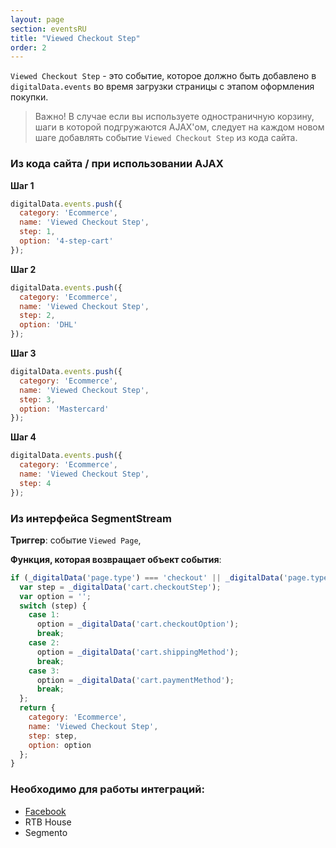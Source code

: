 ```yaml
---
layout: page
section: eventsRU
title: "Viewed Checkout Step"
order: 2
---
```

`Viewed Checkout Step` - это событие, которое должно быть добавлено в `digitalData.events` во время загрузки страницы с этапом оформления покупки.
>Важно! В случае если вы используете одностраничную корзину, шаги в которой подгружаются AJAX'ом, следует на каждом новом шаге добавлять событие `Viewed Checkout Step` из кода сайта.

### Из кода сайта / при использовании AJAX
**Шаг 1**
```javascript
digitalData.events.push({
  category: 'Ecommerce',
  name: 'Viewed Checkout Step',
  step: 1,
  option: '4-step-cart'
});
```
**Шаг 2**
```javascript
digitalData.events.push({
  category: 'Ecommerce',
  name: 'Viewed Checkout Step',
  step: 2,
  option: 'DHL'
});
```
**Шаг 3**
```javascript
digitalData.events.push({
  category: 'Ecommerce',
  name: 'Viewed Checkout Step',
  step: 3,
  option: 'Mastercard'
});
```
**Шаг 4**
```javascript
digitalData.events.push({
  category: 'Ecommerce',
  name: 'Viewed Checkout Step',
  step: 4
});
```

### Из интерфейса SegmentStream
**Триггер**: событие `Viewed Page`,

**Функция, которая возвращает объект события**:

```javascript
if (_digitalData('page.type') === 'checkout' || _digitalData('page.type') === 'cart') {
  var step = _digitalData('cart.checkoutStep');
  var option = '';
  switch (step) {
    case 1:
      option = _digitalData('cart.checkoutOption');
      break;
    case 2:
      option = _digitalData('cart.shippingMethod');
      break;
    case 3:
      option = _digitalData('cart.paymentMethod');
      break;
  };
  return {
    category: 'Ecommerce',
    name: 'Viewed Checkout Step',
    step: step,
    option: option
  };
}
```

### Необходимо для работы интеграций:
* [Facebook](/integrations/facebook)
* RTB House
* Segmento
